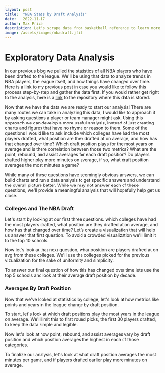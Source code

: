 ```yaml
---
layout: post
title:  "NBA Stats by Draft Analysis"
date:   2022-11-17
author: Max Price
description: Let's scrape data from basketball reference to learn more about NBA franchises.
image: /assets/images/nbadraft.jfif
---
```


# Exploratory Data Analysis

In our previous blog we pulled the statistics of all NBA players who have been drafted to the league. We'll be using that data to analyze trends in NBA players, the league itself, and how things have changed over time. Here is a [link](https://github.com/maxsprice/stat386-projects.git) to my previous post in case you would like to follow this process step-by-step and gather the data first. If you would rather get right to the analysis, here is a [link](https://github.com/maxsprice/WebScraping.git) to the repository where this data is stored.

Now that we have the data we are ready to start our analysis! There are many routes we can take in analyzing this data, I would like to approach it by asking questions a player or team manager might ask. Using this approach we can develop a more useful analysis, instead of just creating charts and figures that have no rhyme or reason to them. Some of the questions I would like to ask include which colleges have had the most players drafted, what position are they drafted at on average, and how has that changed over time? Which draft position plays for the most years on average and is there correlation between those two metrics? What are the point, rebound, and assist averages for each draft position? Do players drafted higher play more minutes on average, if so, what draft position averages the most minutes a game?

While many of these questions have seemingly obvious answers, we can build charts and run a data analysis to get specific answers and understand the overall picture better. While we may not answer each of these questions, we'll provide a meaningful analysis that will hopefully help get us close.

### Colleges and The NBA Draft

Let's start by looking at our first three questions. which colleges have had the most players drafted, what position are they drafted at on average, and how has that changed over time?
Let's create a visualization that will help us answer that first question. To avoid a crowded visualization we'll limit it to the top 10 schools.


Now let's look at that next question, what position are players drafted at on avg from these colleges. We'll use the colleges picked for the previous vizualization for the sake of uniformity and simplicity.

To answer our final question of how this has changed over time lets use the top 5 schools and look at their average draft position by decade.


### Averages By Draft Position

Now that we've looked at statistics by college, let's look at how metrics like points and years in the league change by draft position.

To start, let's look at which draft positions play the most years in the league on average. We'll limit this to first round picks, the first 30 players drafted, to keep the data simple and legible.

Now let's look at how point, rebound, and assist averages vary by draft position and which position averages the highest in each of those categories.

To finalize our analysis, let's look at what draft position averages the most minutes per game, and if players drafted earlier play more minutes on average.
